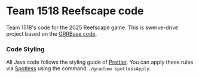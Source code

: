 # Team 1518 Reefscape code

Team 1518's code for the 2025 Reefscape game. This is swerve-drive project based on the [GRRBase code](https://github.com/Greater-Rochester-Robotics/GRRBase/).


### Code Styling
All Java code follows the styling guide of [Prettier](https://prettier.io/). You can apply these rules via [Spotless](https://github.com/diffplug/spotless/tree/main) using the command `./gradlew spotlessApply`.

